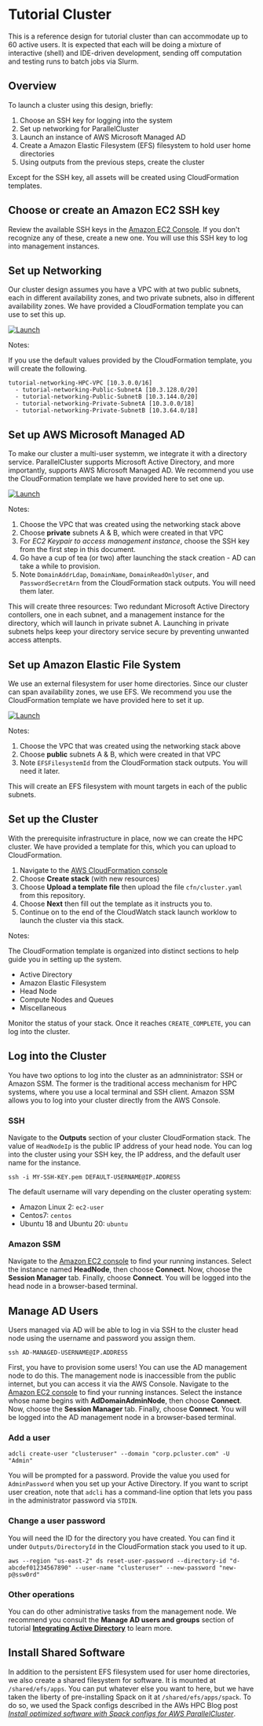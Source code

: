 # Tutorial Cluster

This is a reference design for tutorial cluster than can accommodate up to 60 active users. It is expected that each will be doing a mixture of interactive (shell) and IDE-driven development, sending off computation and testing runs to batch jobs via Slurm. 

## Overview

To launch a cluster using this design, briefly:
1. Choose an SSH key for logging into the system
2. Set up networking for ParallelCluster
3. Launch an instance of AWS Microsoft Managed AD
4. Create a Amazon Elastic Filesystem (EFS) filesystem to hold user home directories
5. Using outputs from the previous steps, create the cluster

Except for the SSH key, all assets will be created using CloudFormation templates. 

## Choose or create an Amazon EC2 SSH key

Review the available SSH keys in the [Amazon EC2 Console](https://us-east-2.console.aws.amazon.com/ec2/home?region=us-east-2#KeyPairs:). If you don't recognize any of these, create a new one. You will use this SSH key to log into management instances.

## Set up Networking

Our cluster design assumes you have a VPC with at two public subnets, each in different availability zones, and two private subnets, also in different availability zones. We have provided a CloudFormation template you can use to set this up.

[![Launch](https://samdengler.github.io/cloudformation-launch-stack-button-svg/images/us-east-2.svg)](https://us-east-2.console.aws.amazon.com/cloudformation/home?region=us-east-2#/stacks/create/review?stackName=tutorial-networking&templateURL=https://cfn3-dev-mwvaughn.s3.us-east-2.amazonaws.com/main/recipes/net/hpc_networking_2az/assets/public-private.cfn.yml)

Notes:

If you use the default values provided by the CloudFormation template, you will create the following.

```
tutorial-networking-HPC-VPC [10.3.0.0/16]
  - tutorial-networking-Public-SubnetA [10.3.128.0/20]
  - tutorial-networking-Public-SubnetB [10.3.144.0/20]
  - tutorial-networking-Private-SubnetA [10.3.0.0/18]
  - tutorial-networking-Private-SubnetB [10.3.64.0/18]
```

## Set up AWS Microsoft Managed AD

To make our cluster a multi-user systemm, we integrate it with a directory service. ParallelCluster supports Microsoft Active Directory, and more importantly, supports AWS Microsoft Managed AD. We recommend you use the CloudFormation template we have provided here to set one up. 

[![Launch](https://samdengler.github.io/cloudformation-launch-stack-button-svg/images/us-east-2.svg)](https://us-east-2.console.aws.amazon.com/cloudformation/home?region=us-east-2#/stacks/create/review?stackName=tutorial-ad&templateURL=https://cfn3-dev-mwvaughn.s3.us-east-2.amazonaws.com/main/recipes/ad/demo_managed_ad/assets/main.yaml)

Notes:
1. Choose the VPC that was created using the networking stack above
2. Choose **private** subnets A & B, which were created in that VPC
3. For *EC2 Keypair to access management instance*, choose the SSH key from the first step in this document.
4. Go have a cup of tea (or two) after launching the stack creation - AD can take a while to provision. 
5. Note `DomainAddrLdap`, `DomainName`, `DomainReadOnlyUser`, and `PasswordSecretArn` from the CloudFormation stack outputs. You will need them later.

This will create three resources: Two redundant Microsoft Active Directory contollers, one in each subnet, and a management instance for the directory, which will launch in private subnet A. Launching in private subnets helps keep your directory service secure by preventing unwanted access attenpts. 

## Set up Amazon Elastic File System

We use an external filesystem for user home directories. Since our cluster can span availability zones, we use EFS. We recommend you use the CloudFormation template we have provided here to set it up. 

[![Launch](https://samdengler.github.io/cloudformation-launch-stack-button-svg/images/us-east-2.svg)](https://us-east-2.console.aws.amazon.com/cloudformation/home?region=us-east-2#/stacks/create/review?stackName=tutorial-home-efs&templateURL=https://cfn3-dev-mwvaughn.s3.us-east-2.amazonaws.com/main/recipes/storage/efs/assets/main.yml)

Notes:
1. Choose the VPC that was created using the networking stack above
2. Choose **public** subnets A & B, which were created in that VPC
3. Note `EFSFilesystemId` from the CloudFormation stack outputs. You will need it later.

This will create an EFS filesystem with mount targets in each of the public subnets. 

## Set up the Cluster

With the prerequisite infrastructure in place, now we can create the HPC cluster. We have provided a template for this, which you can upload to CloudFormation.
1. Navigate to the [AWS CloudFormation console](https://console.aws.amazon.com/cloudformation/home?region=us-east-2)
2. Choose **Create stack** (with new resources)
3. Choose **Upload a template file** then upload the file `cfn/cluster.yaml` from this repository.
4. Choose **Next** then fill out the template as it instructs you to.
5. Continue on to the end of the CloudWatch stack launch worklow to launch the cluster via this stack.

Notes:

The CloudFormation template is organized into distinct sections to help guide you in setting up the system. 
- Active Directory
- Amazon Elastic Filesystem
- Head Node
- Compute Nodes and Queues
- Miscellaneous

Monitor the status of your stack. Once it reaches `CREATE_COMPLETE`, you can log into the cluster.

## Log into the Cluster

You have two options to log into the cluster as an admninistrator: SSH or Amazon SSM. The former is the traditional access mechanism for HPC systems, where you use a local terminal and SSH client. Amazon SSM allows you to log into your cluster directly from the AWS Console. 

### SSH

Navigate to the **Outputs** section of your cluster CloudFormation stack. The value of `HeadNodeIp` is the public IP address of your head node. You can log into the cluster using your SSH key, the IP address, and the default user name for the instance. 

`ssh -i MY-SSH-KEY.pem DEFAULT-USERNAME@IP.ADDRESS`

The default username will vary depending on the cluster operating system:
- Amazon Linux 2: `ec2-user`
- Centos7: `centos`
- Ubuntu 18 and Ubuntu 20: `ubuntu` 

### Amazon SSM

Navigate to the [Amazon EC2 console](https://us-east-2.console.aws.amazon.com/ec2/home?region=us-east-2#Instances:instanceState=running) to find your running instances. Select the instance named **HeadNode**, then choose **Connect**. Now, choose the **Session Manager** tab. Finally, choose **Connect**. You will be logged into the head node in a browser-based terminal.

## Manage AD Users

Users managed via AD will be able to log in via SSH to the cluster head node using the username and password you assign them. 

`ssh AD-MANAGED-USERNAME@IP.ADDRESS`

First, you have to provision some users! You can use the AD management node to do this. The management node is inaccessible from the public internet, but you can access it via the AWS Console. Navigate to the [Amazon EC2 console](https://us-east-2.console.aws.amazon.com/ec2/home?region=us-east-2#Instances:instanceState=running) to find your running instances. Select the instance whose name begins with **AdDomainAdminNode**, then choose **Connect**. Now, choose the **Session Manager** tab. Finally, choose **Connect**. You will be logged into the AD management node in a browser-based terminal.

### Add a user

`adcli create-user "clusteruser" --domain "corp.pcluster.com" -U "Admin"`

You will be prompted for a password. Provide the value you used for `AdminPassword` when you set up your Active Directory. If you want to script user creation, note that `adcli` has a command-line option that lets you pass in the administrator password via `STDIN`.

### Change a user password

You will need the ID for the directory you have created. You can find it under `Outputs/DirectoryId` in the CloudFormation stack you used to it up. 

`aws --region "us-east-2" ds reset-user-password --directory-id "d-abcdef01234567890" --user-name "clusteruser" --new-password "new-p@ssw0rd"`

### Other operations

You can do other administrative tasks from the management node. We recommend you consult the **Manage AD users and groups** section of tutorial **[Integrating Active Directory](https://docs.aws.amazon.com/parallelcluster/latest/ug/tutorials_05_multi-user-ad.html)** to learn more. 

## Install Shared Software

In addition to the persistent EFS filesystem used for user home directories, we also create a shared filesystem for software. It is mounted at `/shared/efs/apps`. You can put whatever else you want to here, but we have taken the liberty of pre-installing Spack on it at `/shared/efs/apps/spack`. To do so, we used the Spack configs described in the AWs HPC Blog post *[Install optimized software with Spack configs for AWS ParallelCluster](https://aws.amazon.com/blogs/hpc/install-optimized-software-with-spack-configs-for-aws-parallelcluster/)*.

